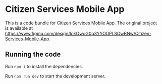
  # Citizen Services Mobile App

  This is a code bundle for Citizen Services Mobile App. The original project is available at https://www.figma.com/design/lokOwoG0q3YYOOPLSOwBNw/Citizen-Services-Mobile-App.

  ## Running the code

  Run `npm i` to install the dependencies.

  Run `npm run dev` to start the development server.
  